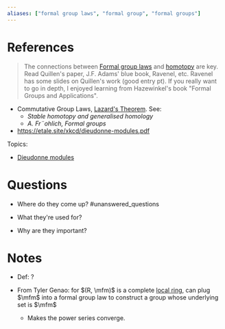 ```yaml
---
aliases: ["formal group laws", "formal group", "formal groups"]
---
```


# References

> The connections between [Formal group laws](Formal%20group.md) and [homotopy](chromatic%20homotopy%20theory.md) are key. Read Quillen's paper, J.F. Adams' blue book, Ravenel, etc. Ravenel has some slides on Quillen's work (good entry pt). If you really want to go in depth, I enjoyed learning from Hazewinkel's book "Formal Groups and Applications".

- Commutative Group Laws, [Lazard's Theorem](Lazard's%20Theorem). See:
  - *Stable homotopy and generalised homology* 
  - *A. Fr¨ohlich, Formal groups*
- <https://etale.site/xkcd/dieudonne-modules.pdf>

Topics:

- [Dieudonne modules](Dieudonne%20modules)
# Questions

  - Where do they come up?
	#unanswered_questions 

  - What they're used for?
  - Why are they important?

# Notes

- Def: ?

- From Tyler Genao: for $(R, \mfm)$ is a complete [local ring](local%20ring), can plug $\mfm$ into a formal group law to construct a group whose underlying set is $\mfm$
	- Makes the power series converge.

